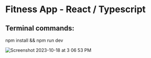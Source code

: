 #  Fitness App - React / Typescript  
 
 Terminal commands:
 ------------------ 
 npm install && 
 npm run dev 

![Screenshot 2023-10-18 at 3 06 53 PM](https://github.com/ashish-augustine/gym-typescript-master/assets/2153396/4858316b-3bf2-47cc-87e1-7b0411d74e81)
